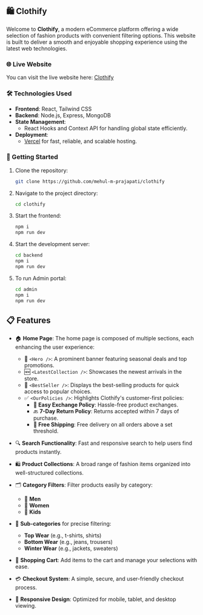 ## 🛍️ Clothify

Welcome to **Clothify**, a modern eCommerce platform offering a wide selection of fashion products with convenient filtering options. This website is built to deliver a smooth and enjoyable shopping experience using the latest web technologies.

### 🌐 Live Website

You can visit the live website here: [Clothify](https://clothify-skrr.onrender.com/)

### 🛠️ Technologies Used
- **Frontend**: React, Tailwind CSS
- **Backend**: Node.js, Express, MongoDB
- **State Management**:
  - React Hooks and Context API for handling global state efficiently.
- **Deployment**:
  - [Vercel](https://vercel.com/) for fast, reliable, and scalable hosting.

### 🚀 Getting Started

1. Clone the repository:
   ```bash
   git clone https://github.com/mehul-m-prajapati/clothify
   ```
2. Navigate to the project directory:
   ```bash
   cd clothify
   ```

3. Start the frontend:
   ```bash
   npm i
   npm run dev
   ```

4. Start the development server:
    ```bash
    cd backend
    npm i
    npm run dev
    ```

5. To run Admin portal:
    ```bash
    cd admin
    npm i
    npm run dev
    ```

## 📋 Features

- 🏠 **Home Page**: The home page is composed of multiple sections, each enhancing the user experience:
  - 🎉 `<Hero />`: A prominent banner featuring seasonal deals and top promotions.
  - 🆕 `<LatestCollection />`: Showcases the newest arrivals in the store.
  - 🌟 `<BestSeller />`: Displays the best-selling products for quick access to popular choices.
  - ✅ `<OurPolicies />`: Highlights Clothify's customer-first policies:
    - 🔄 **Easy Exchange Policy**: Hassle-free product exchanges.
    - 🔙 **7-Day Return Policy**: Returns accepted within 7 days of purchase.
    - 🚚 **Free Shipping**: Free delivery on all orders above a set threshold.

- 🔍 **Search Functionality**: Fast and responsive search to help users find products instantly.
- 🛍️ **Product Collections**: A broad range of fashion items organized into well-structured collections.
- 🗂️ **Category Filters**: Filter products easily by category:
  - 👔 **Men**
  - 👗 **Women**
  - 🧒 **Kids**
- 👕 **Sub-categories** for precise filtering:
  - **Top Wear** (e.g., t-shirts, shirts)
  - **Bottom Wear** (e.g., jeans, trousers)
  - **Winter Wear** (e.g., jackets, sweaters)
- 🛒 **Shopping Cart**: Add items to the cart and manage your selections with ease.
- 💳 **Checkout System**: A simple, secure, and user-friendly checkout process.
- 📱 **Responsive Design**: Optimized for mobile, tablet, and desktop viewing.
